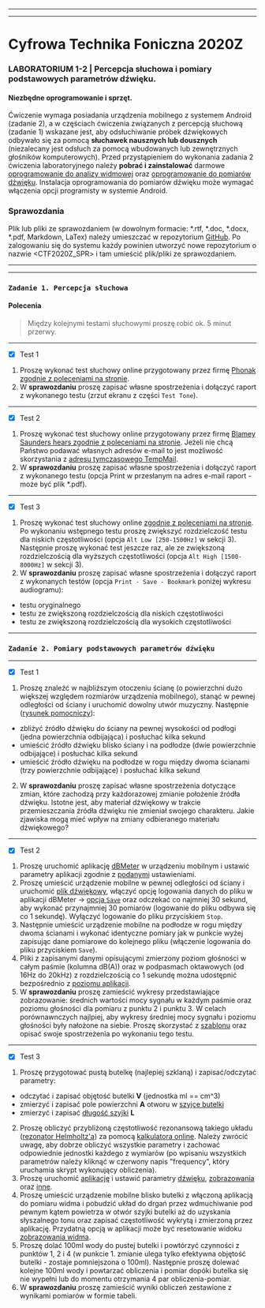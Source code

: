 ***
***

# Cyfrowa Technika Foniczna 2020Z

### **LABORATORIUM 1-2** | Percepcja słuchowa i pomiary podstawowych parametrów dźwięku.

#### Niezbędne oprogramowanie i sprzęt.
Ćwiczenie wymaga posiadania urządzenia mobilnego z systemem Android (zadanie 2), a w częściach ćwiczenia związanych z percepcją słuchową (zadanie 1) wskazane jest, aby odsłuchiwanie próbek dźwiękowych odbywało się za pomocą **słuchawek nausznych lub dousznych** (niezalecany jest odsłuch za pomocą wbudowanych lub zewnętrznych głośników komputerowych). Przed przystąpieniem do wykonania zadania 2 ćwiczenia laboratoryjnego należy **pobrać i zainstalować** darmowe [oprogramowanie do analizy widmowej](https://play.google.com/store/apps/details?id=org.intoorbit.spectrum) oraz [oprogramowanie do pomiarów dźwięku](https://github.com/MarcinEL/WIT-LAB1/tree/main/installs). Instalacja oprogramowania do pomiarów dźwięku może wymagać włączenia opcji programisty w systemie Android.

### Sprawozdania

Plik lub pliki ze sprawozdaniem (w dowolnym formacie: *.rtf, *.doc, *.docx, *.pdf, Markdown, LaTex) należy umieszczać w repozytorium [GitHub](https://github.com/). Po zalogowaniu się do systemu każdy powinien utworzyć nowe repozytorium o nazwie <CTF2020Z_SPR> i tam umieścić plik/pliki ze sprawozdaniem.

***
***

### `Zadanie 1. Percepcja słuchowa`

#### Polecenia

>Między kolejnymi testami słuchowymi proszę robić ok. 5 minut przerwy.
***
- [x] Test 1

1. Proszę wykonać test słuchowy online przygotowany przez firmę [Phonak zgodnie z poleceniami na stronie](https://hearing-screener.beyondhearing.org/phonak/lMePtS/welcome).
2. W **sprawozdaniu** proszę zapisać własne spostrzeżenia i dołączyć raport z wykonanego testu (zrzut ekranu z części `Test Tone`).
***
- [x] Test 2

1. Proszę wykonać test słuchowy online przygotowany przez firmę [Blamey Saunders hears zgodnie z poleceniami na stronie](https://blameysaunders.com.au/discover/test-your-hearing/). Jeżeli nie chcą Państwo podawać własnych adresów e-mail to jest możliwość skorzystania z [adresu tymczasowego TempMail](https://temp-mail.org/en/).
2. W **sprawozdaniu** proszę zapisać własne spostrzeżenia i dołączyć raport z wykonanego testu (opcja Print w przesłanym na adres e-mail raport - może być plik *.pdf).
***
- [x] Test 3

1. Proszę wykonać test słuchowy online [zgodnie z poleceniami na stronie](https://hearingtest.online/). Po wykonaniu wstępnego testu proszę zwiększyć rozdzielczość testu dla niskich częstotliwości (opcja `Alt Low [250-1500Hz]` w sekcji 3). Następnie proszę wykonać test jeszcze raz, ale ze zwiększoną rozdzielczością dla wyższych częstotliwości (opcja `Alt High [1500-8000Hz]` w sekcji 3).
2. W **sprawozdaniu** proszę zapisać własne spostrzeżenia i dołączyć raport z wykonanych testów (opcja `Print - Save - Bookmark` poniżej wykresu audiogramu):
  - testu oryginalnego
  - testu ze zwiększoną rozdzielczością dla niskich częstotliwości
  - testu ze zwiększoną rozdzielczością dla wysokich częstotliwości
***
### `Zadanie 2. Pomiary podstawowych parametrów dźwięku`
***
- [x] Test 1

1. Proszę znaleźć w najbliższym otoczeniu ścianę (o powierzchni dużo większej względem rozmiarów urządzenia mobilnego), stanąć w pewnej odległości od ściany i uruchomić dowolny utwór muzyczny. Następnie ([rysunek pomocniczy](https://github.com/MarcinEL/WIT-LAB1/blob/main/images/Zad2_img1.png)):
  - zbliżyć źródło dźwięku do ściany na pewnej wysokości od podłogi (jedna powierzchnia odbijająca) i posłuchać kilka sekund
  - umieścić źródło dźwięku blisko ściany i na podłodze (dwie powierzchnie odbijające) i posłuchać kilka sekund
  - umieścić źródło dźwięku na podłodze w rogu między dwoma ścianami (trzy powierzchnie odbijające) i posłuchać kilka sekund
2. W **sprawozdaniu** proszę zapisać własne spostrzeżenia dotyczące zmian, które zachodzą przy każdorazowej zmianie położenie źródła dźwięku. Istotne jest, aby materiał dźwiękowy w trakcie przemieszczania źródła dźwięku nie zmieniał swojego charakteru. Jakie zjawiska mogą mieć wpływ na zmiany odbieranego materiału dźwiękowego?
***
- [x] Test 2

1. Proszę uruchomić aplikację [dBMeter](https://github.com/MarcinEL/WIT-LAB1/tree/main/installs) w urządzeniu mobilnym i ustawić parametry aplikacji zgodnie z [podanymi](https://github.com/MarcinEL/WIT-LAB1/blob/main/images/Zad2_img2.jpg) ustawieniami.
2. Proszę umieścić urządzenie mobilne w pewnej odległości od ściany i uruchomić [plik dźwiękowy](https://github.com/MarcinEL/WIT-LAB1/blob/main/samples/rain_noise.wav), włączyć opcję logowania danych do pliku w aplikacji dBMeter -> [opcja `Save`](https://github.com/MarcinEL/WIT-LAB1/blob/main/images/Zad2_img3.jpg) oraz odczekać co najmniej 30 sekund, aby wykonać przynajmniej 30 pomiarów (logowanie do pliku odbywa się co 1 sekundę). Wyłączyć logowanie do pliku przyciskiem `Stop`.
3. Następnie umieścić urządzenie mobilne na podłodze w rogu między dwoma ścianami i wykonać identyczne pomiary jak w punkcie wyżej zapisując dane pomiarowe do kolejnego pliku (włączenie logowania do pliku przyciskiem `Save`).
4. Pliki z zapisanymi danymi opisującymi zmierzony poziom głośności w całym paśmie (kolumna dB(A)) oraz w podpasmach oktawowych (od 16Hz do 20kHz) z rozdzielczością co 1 sekundę można udostępnić bezpośrednio z [poziomu aplikacji](https://github.com/MarcinEL/WIT-LAB1/blob/main/images/Zad2_img4.jpg).
5. W **sprawozdaniu** proszę zamieścić wykresy przedstawiające zobrazowanie: średnich wartości mocy sygnału w każdym paśmie oraz poziomu głośności dla pomiaru z punktu 2 i punktu 3. W celach porównawnczych najlpiej, aby wykresy średniej mocy sygnału i poziomu głośności były nałożone na siebie. Proszę skorzystać z [szablonu](https://github.com/MarcinEL/WIT-LAB1/blob/main/dBMeter_visualize.py) oraz opisać swoje spostrzeżenia po wykonaniu tego testu.

***
- [x] Test 3

1. Proszę przygotować pustą butelkę (najlepiej szklaną) i zapisać/odczytać parametry:
  - odczytać i zapisać objętość butelki **V** (jednostka ml == cm^3)
  - zmierzyć i zapisać pole powierzchni **A** otworu w [szyjce butelki](https://github.com/MarcinEL/WIT-LAB1/blob/main/images/Zad2_img10.jpg)
  - zmierzyć i zapisać [długość szyjki](https://github.com/MarcinEL/WIT-LAB1/blob/main/images/Zad2_img9.jpg) **L**
2. Proszę obliczyć przybliżoną częstotliwość rezonansową takiego układu ([rezonator Helmholtz'a](http://hyperphysics.phy-astr.gsu.edu/hbase/Waves/cavity.html#c1)) za pomocą [kalkulatora online](http://hyperphysics.phy-astr.gsu.edu/hbase/Waves/cavity.html#c4). Należy zwrócić uwagę, aby dobrze obliczyć wszystkie parametry i zachować odpowiednie jednostki każdego z wymiarów (po wpisaniu wszystkich parametrów należy kliknąć w czerwony napis "frequency", który uruchamia skrypt wykonujący obliczenia).
3. Proszę uruchomić [aplikację](https://play.google.com/store/apps/details?id=org.intoorbit.spectrum) i ustawić parametry [dźwięku](https://github.com/MarcinEL/WIT-LAB1/blob/main/images/Zad2_img5.jpg), [zobrazowania](https://github.com/MarcinEL/WIT-LAB1/blob/main/images/Zad2_img6.jpg) oraz [inne](https://github.com/MarcinEL/WIT-LAB1/blob/main/images/Zad2_img7.jpg).
4. Proszę umieścić urządzenie mobilne blisko butelki z włączoną aplikacją do pomiaru widma i pobudzić układ do drgań przez wdmuchiwanie pod pewnym kątem powietrza w otwór szyjki butelki aż do uzyskania słyszalnego tonu oraz zapisać częstotliwość wykrytą i zmierzoną przez aplikację. Przydatną opcją w aplikacji może być resetowanie widoku [zobrazowania widma](https://github.com/MarcinEL/WIT-LAB1/blob/main/images/Zad2_img8.jpg).
5. Proszę dolać 100ml wody do pustej butelki i powtórzyć czynności z punktów 1, 2 i 4 (w punkcie 1. zmianie ulega tylko efektywna objętość butelki - zostaje pomniejszona o 100ml). Następnie proszę dolewać kolejne 100ml wody i powtarzać obliczenia i pomiar dopóki butelka się nie wypełni lub do momentu otrzymania 4 par obliczenia-pomiar.
6. W **sprawozdaniu** proszę zamieścić wyniki obliczeń zestawione z wynikami pomiarów w formie tabeli.
